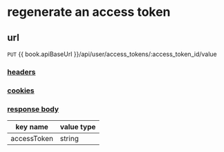 # regenerate an access token

## url

`PUT` {{ book.apiBaseUrl }}/api/user/access_tokens/:access_token_id/value

### [headers](../request/headers.html)

### [cookies](../request/cookies.html)

### [response body](../response.html)

key name | value type
--- | ---
accessToken | string
